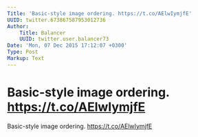 ```yaml
---
Title: 'Basic-style image ordering. https://t.co/AElwIymjfE'
UUID: twitter.673867587953012736
Author:
    Title: Balancer
    UUID: twitter.user.balancer73
Date: 'Mon, 07 Dec 2015 17:12:07 +0300'
Type: Post
Markup: Text
---
```


# Basic-style image ordering. https://t.co/AElwIymjfE

Basic-style image ordering. https://t.co/AElwIymjfE